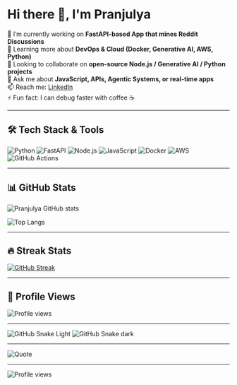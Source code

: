 # Hi there 👋, I'm Pranjulya

🔭 I’m currently working on **FastAPI-based App that mines Reddit Discussions**  
🌱 Learning more about **DevOps & Cloud (Docker, Generative AI, AWS, Python)**  
👯 Looking to collaborate on **open-source Node.js / Generative AI / Python projects**  
💬 Ask me about **JavaScript, APIs, Agentic Systems, or real-time apps**  
📫 Reach me: [LinkedIn](https://www.linkedin.com/in/pranjulya-bajpai-a5146179)  
⚡ Fun fact: I can debug faster with coffee ☕

---

## 🛠️ Tech Stack & Tools
![Python](https://img.shields.io/badge/Python-3776AB?style=for-the-badge&logo=python&logoColor=white)
![FastAPI](https://img.shields.io/badge/FastAPI-009688?style=for-the-badge&logo=fastapi&logoColor=white)
![Node.js](https://img.shields.io/badge/Node.js-339933?style=for-the-badge&logo=nodedotjs&logoColor=white)
![JavaScript](https://img.shields.io/badge/JavaScript-F7DF1E?style=for-the-badge&logo=javascript&logoColor=black)
![Docker](https://img.shields.io/badge/Docker-2496ED?style=for-the-badge&logo=docker&logoColor=white)
![AWS](https://img.shields.io/badge/AWS-232F3E?style=for-the-badge&logo=amazonaws&logoColor=white)
![GitHub Actions](https://img.shields.io/badge/GitHub_Actions-2088FF?style=for-the-badge&logo=github-actions&logoColor=white)

---

## 📊 GitHub Stats
![Pranjulya GitHub stats](https://github-readme-stats.vercel.app/api?username=pranjulya&show_icons=true&theme=radical&count_private=true&include_all_commits=true)  

![Top Langs](https://github-readme-stats.vercel.app/api/top-langs/?username=pranjulya&layout=compact&theme=radical&hide=css,html)

---

## 🔥 Streak Stats
[![GitHub Streak](https://streak-stats.demolab.com?user=pranjulya&theme=radical&hide_border=true&date_format=M%20j%5B,%20Y%5D&card_width=500)](https://git.io/streak-stats)


---

## 👀 Profile Views
![Profile views](https://komarev.com/ghpvc/?username=pranjulya&label=Profile%20views&color=0e75b6&style=flat)

---


![GitHub Snake Light](https://github.com/prabajp/pranjulya/blob/output/github-contribution-grid-snake.svg#gh-light-mode-only)
![GitHub Snake dark](https://github.com/prabajp/pranjulya/blob/output/github-contribution-grid-snake-dark.svg#gh-dark-mode-only)

---

![Quote](https://quotes-github-readme.vercel.app/api?type=horizontal&theme=radical)

---

![Profile views](https://komarev.com/ghpvc/?username=pranjulya&label=Profile%20views&color=0e75b6&style=flat)


